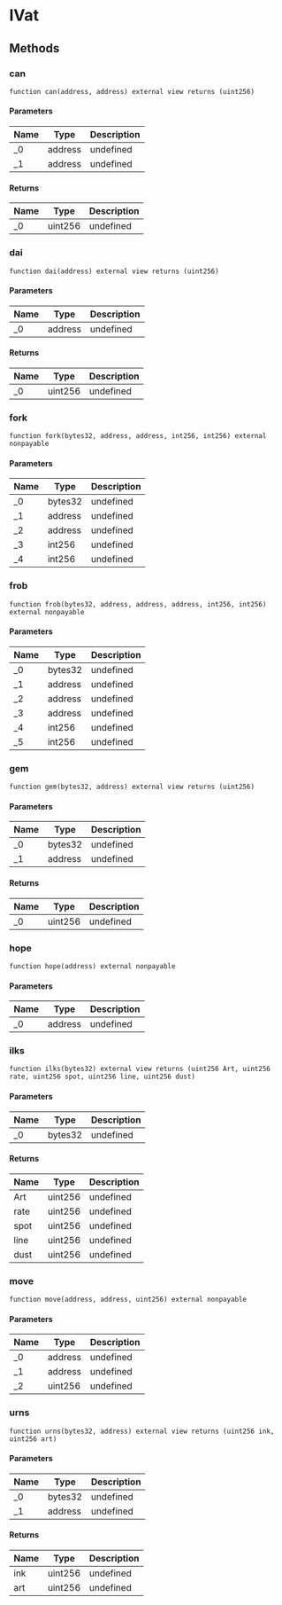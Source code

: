 # IVat









## Methods

### can

```solidity
function can(address, address) external view returns (uint256)
```





#### Parameters

| Name | Type | Description |
|---|---|---|
| _0 | address | undefined
| _1 | address | undefined

#### Returns

| Name | Type | Description |
|---|---|---|
| _0 | uint256 | undefined

### dai

```solidity
function dai(address) external view returns (uint256)
```





#### Parameters

| Name | Type | Description |
|---|---|---|
| _0 | address | undefined

#### Returns

| Name | Type | Description |
|---|---|---|
| _0 | uint256 | undefined

### fork

```solidity
function fork(bytes32, address, address, int256, int256) external nonpayable
```





#### Parameters

| Name | Type | Description |
|---|---|---|
| _0 | bytes32 | undefined
| _1 | address | undefined
| _2 | address | undefined
| _3 | int256 | undefined
| _4 | int256 | undefined

### frob

```solidity
function frob(bytes32, address, address, address, int256, int256) external nonpayable
```





#### Parameters

| Name | Type | Description |
|---|---|---|
| _0 | bytes32 | undefined
| _1 | address | undefined
| _2 | address | undefined
| _3 | address | undefined
| _4 | int256 | undefined
| _5 | int256 | undefined

### gem

```solidity
function gem(bytes32, address) external view returns (uint256)
```





#### Parameters

| Name | Type | Description |
|---|---|---|
| _0 | bytes32 | undefined
| _1 | address | undefined

#### Returns

| Name | Type | Description |
|---|---|---|
| _0 | uint256 | undefined

### hope

```solidity
function hope(address) external nonpayable
```





#### Parameters

| Name | Type | Description |
|---|---|---|
| _0 | address | undefined

### ilks

```solidity
function ilks(bytes32) external view returns (uint256 Art, uint256 rate, uint256 spot, uint256 line, uint256 dust)
```





#### Parameters

| Name | Type | Description |
|---|---|---|
| _0 | bytes32 | undefined

#### Returns

| Name | Type | Description |
|---|---|---|
| Art | uint256 | undefined
| rate | uint256 | undefined
| spot | uint256 | undefined
| line | uint256 | undefined
| dust | uint256 | undefined

### move

```solidity
function move(address, address, uint256) external nonpayable
```





#### Parameters

| Name | Type | Description |
|---|---|---|
| _0 | address | undefined
| _1 | address | undefined
| _2 | uint256 | undefined

### urns

```solidity
function urns(bytes32, address) external view returns (uint256 ink, uint256 art)
```





#### Parameters

| Name | Type | Description |
|---|---|---|
| _0 | bytes32 | undefined
| _1 | address | undefined

#### Returns

| Name | Type | Description |
|---|---|---|
| ink | uint256 | undefined
| art | uint256 | undefined




